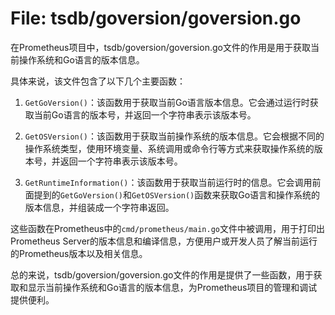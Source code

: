 # File: tsdb/goversion/goversion.go

在Prometheus项目中，tsdb/goversion/goversion.go文件的作用是用于获取当前操作系统和Go语言的版本信息。

具体来说，该文件包含了以下几个主要函数：

1. `GetGoVersion()`：该函数用于获取当前Go语言版本信息。它会通过运行时获取当前Go语言的版本号，并返回一个字符串表示该版本号。

2. `GetOSVersion()`：该函数用于获取当前操作系统的版本信息。它会根据不同的操作系统类型，使用环境变量、系统调用或命令行等方式来获取操作系统的版本号，并返回一个字符串表示该版本号。

3. `GetRuntimeInformation()`：该函数用于获取当前运行时的信息。它会调用前面提到的`GetGoVersion()`和`GetOSVersion()`函数来获取Go语言和操作系统的版本信息，并组装成一个字符串返回。

这些函数在Prometheus中的`cmd/prometheus/main.go`文件中被调用，用于打印出Prometheus Server的版本信息和编译信息，方便用户或开发人员了解当前运行的Prometheus版本以及相关信息。

总的来说，tsdb/goversion/goversion.go文件的作用是提供了一些函数，用于获取和显示当前操作系统和Go语言的版本信息，为Prometheus项目的管理和调试提供便利。

